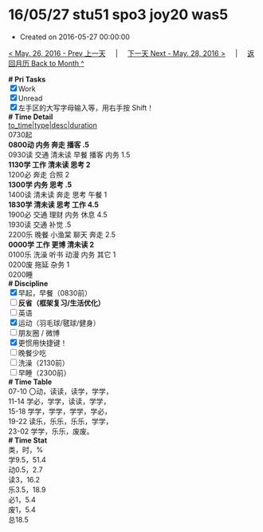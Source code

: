 # 16/05/27 stu51 spo3 joy20 was5

- Created on 2016-05-27 00:00:00

[< May. 26, 2016 - Prev 上一天](/lifelogs/2016/05/d26.md) &nbsp; &nbsp; | &nbsp; &nbsp; [下一天 Next - May. 28, 2016 >](/lifelogs/2016/05/d28.md) &nbsp; &nbsp; |  &nbsp; &nbsp; [返回月历 Back to Month ^](/lifelogs/2016/05/index.md)
<br/><div><b># Pri Tasks</b></div><div><input checked="true" type="checkbox"/>Work</div><div><input checked="true" type="checkbox"/>Unread</div><div><input checked="true" type="checkbox"/>左手区的大写字母输入等，用右手按 Shift！</div><div><b># Time Detail</b></div><div><u>to_time|type|desc|duration</u></div><div>0730起</div><div><b>0800动 内务 奔走 播客 .5</b></div><div>0930读 交通 清未读 早餐 播客 内务 1.5</div><div><b>1130学 工作 清未读 思考 2</b></div><div>1200必 奔走 合照 2</div><div><b>1300学 内务 思考 .5</b></div><div>1400读 清未读 奔走 思考 午餐 1</div><div><b>1830学 清未读 思考 工作 4.5</b></div><div>1900必 交通 理财 内务 休息 4.5</div><div>1930读 交通 补觉 .5</div><div>2200乐 晚餐 小渔棠 聊天 奔走 2.5</div><div><b>0000学 工作 更博 清未读 2</b></div><div>0100乐 洗澡 听书 动漫 内务 其它 1</div><div>0200废 拖延 杂务 1</div><div>0200睡</div><div><b># Discipline</b></div><div><input checked="true" type="checkbox"/>早起，早餐（0830前）</div><div><b><input type="checkbox"/></b><b>反省（框架复习/生活优化）</b></div><div><input type="checkbox"/>英语</div><div><input checked="true" type="checkbox"/>运动（羽毛球/毽球/健身）</div><div><input type="checkbox"/>朋友圈 / 微博</div><div><input checked="true" type="checkbox"/>更惯用快捷键！</div><div><input type="checkbox"/>晚餐少吃</div><div><input type="checkbox"/>洗澡（2130前）</div><div><input type="checkbox"/>早睡（2300前）</div><div><b># Time Table</b></div><div>07-10 〇动，读读，读学，学学，</div><div>11-14 学必，学学，读读，学学，</div><div>15-18 学学，学学，学学，学必，</div><div>19-22 读乐，乐乐，乐乐，学学，</div><div>23-02 学学，乐乐，废废。</div><div><b># Time Stat</b></div><div>类，时，%</div><div>学9.5，51.4</div><div>动0.5，2.7</div><div>读3，16.2</div><div>乐3.5，18.9</div><div>必1，5.4</div><div>废1，5.4</div><div>总18.5</div>
